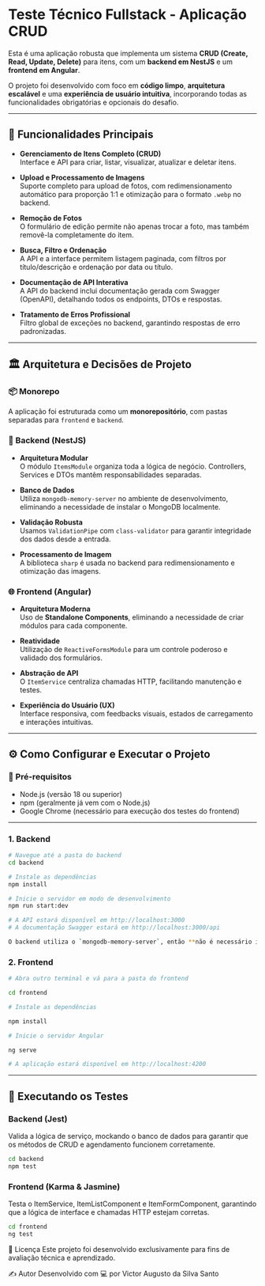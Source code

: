 # Teste Técnico Fullstack - Aplicação CRUD

Esta é uma aplicação robusta que implementa um sistema **CRUD (Create, Read, Update, Delete)** para itens, com um **backend em NestJS** e um **frontend em Angular**.

O projeto foi desenvolvido com foco em **código limpo**, **arquitetura escalável** e uma **experiência de usuário intuitiva**, incorporando todas as funcionalidades obrigatórias e opcionais do desafio.

---

## 🚀 Funcionalidades Principais

- **Gerenciamento de Itens Completo (CRUD)**  
  Interface e API para criar, listar, visualizar, atualizar e deletar itens.

- **Upload e Processamento de Imagens**  
  Suporte completo para upload de fotos, com redimensionamento automático para proporção 1:1 e otimização para o formato `.webp` no backend.

- **Remoção de Fotos**  
  O formulário de edição permite não apenas trocar a foto, mas também removê-la completamente do item.

- **Busca, Filtro e Ordenação**  
  A API e a interface permitem listagem paginada, com filtros por título/descrição e ordenação por data ou título.

- **Documentação de API Interativa**  
  A API do backend inclui documentação gerada com Swagger (OpenAPI), detalhando todos os endpoints, DTOs e respostas.

- **Tratamento de Erros Profissional**  
  Filtro global de exceções no backend, garantindo respostas de erro padronizadas.

---

## 🏛️ Arquitetura e Decisões de Projeto

### 📦 Monorepo

A aplicação foi estruturada como um **monorepositório**, com pastas separadas para `frontend` e `backend`.

### 🔧 Backend (NestJS)

- **Arquitetura Modular**  
  O módulo `ItemsModule` organiza toda a lógica de negócio. Controllers, Services e DTOs mantêm responsabilidades separadas.

- **Banco de Dados**  
  Utiliza `mongodb-memory-server` no ambiente de desenvolvimento, eliminando a necessidade de instalar o MongoDB localmente.

- **Validação Robusta**  
  Usamos `ValidationPipe` com `class-validator` para garantir integridade dos dados desde a entrada.

- **Processamento de Imagem**  
  A biblioteca `sharp` é usada no backend para redimensionamento e otimização das imagens.

### 🌐 Frontend (Angular)

- **Arquitetura Moderna**  
  Uso de **Standalone Components**, eliminando a necessidade de criar módulos para cada componente.

- **Reatividade**  
  Utilização de `ReactiveFormsModule` para um controle poderoso e validado dos formulários.

- **Abstração de API**  
  O `ItemService` centraliza chamadas HTTP, facilitando manutenção e testes.

- **Experiência do Usuário (UX)**  
  Interface responsiva, com feedbacks visuais, estados de carregamento e interações intuitivas.

---

## ⚙️ Como Configurar e Executar o Projeto

### 🔐 Pré-requisitos

- Node.js (versão 18 ou superior)
- npm (geralmente já vem com o Node.js)
- Google Chrome (necessário para execução dos testes do frontend)

---

### 1. Backend

```bash
# Navegue até a pasta do backend
cd backend

# Instale as dependências
npm install

# Inicie o servidor em modo de desenvolvimento
npm run start:dev

# A API estará disponível em http://localhost:3000
# A documentação Swagger estará em http://localhost:3000/api

O backend utiliza o `mongodb-memory-server`, então **não é necessário instalar o MongoDB localmente**. Os dados persistirão apenas enquanto o servidor estiver em execução.

```

### 2. Frontend

```bash
# Abra outro terminal e vá para a pasta do frontend

cd frontend

# Instale as dependências

npm install

# Inicie o servidor Angular

ng serve

# A aplicação estará disponível em http://localhost:4200
```

---

## 🧪 Executando os Testes

### Backend (Jest)

Valida a lógica de serviço, mockando o banco de dados para garantir que os métodos de CRUD e agendamento funcionem corretamente.

```bash
cd backend
npm test

```

### Frontend (Karma & Jasmine)

Testa o ItemService, ItemListComponent e ItemFormComponent, garantindo que a lógica de interface e chamadas HTTP estejam corretas.

```bash
cd frontend
ng test
```

📄 Licença
Este projeto foi desenvolvido exclusivamente para fins de avaliação técnica e aprendizado.

✍️ Autor
Desenvolvido com 💻 por Victor Augusto da Silva Santo
